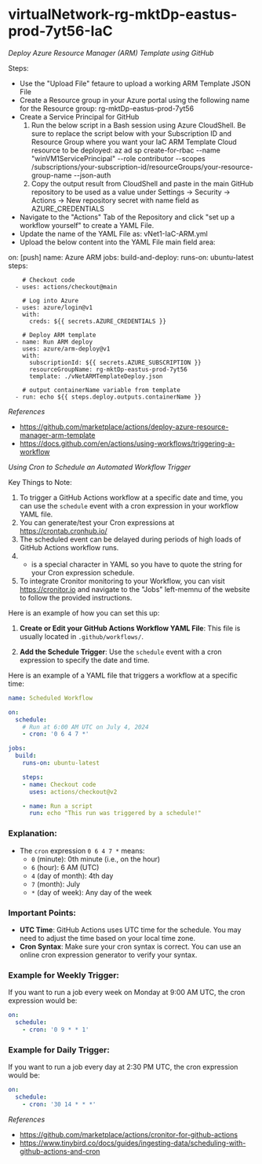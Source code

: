 # virtualNetwork-rg-mktDp-eastus-prod-7yt56-IaC

*Deploy Azure Resource Manager (ARM) Template using GitHub*

Steps:

- Use the "Upload File" fetaure to upload a working ARM Template JSON File
- Create a Resource group in your Azure portal using the following name for the Resource group: rg-mktDp-eastus-prod-7yt56
- Create a Service Principal for GitHub
	1.	Run the below script in a Bash session using Azure CloudShell. Be sure to replace the script below with your Subscription ID and Resource Group where you want your IaC ARM Template Cloud resource to be deployed:
       az ad sp create-for-rbac --name "winVM1ServicePrincipal" --role contributor --scopes /subscriptions/your-subscription-id/resourceGroups/your-resource-group-name --json-auth
	2.	Copy the output result from CloudShell and paste in the main GitHub repository to be used as a value under Settings -> Security -> Actions -> New repository secret with name field as AZURE_CREDENTIALS
- Navigate to the "Actions" Tab of the Repository and click "set up a workflow yourself" to create a YAML File.
- Update the name of the YAML File as: vNet1-IaC-ARM.yml
- Upload the below content into the YAML File main field area:

on: [push]
name: Azure ARM
jobs:
    build-and-deploy:
      runs-on: ubuntu-latest
      steps:

        # Checkout code
      - uses: actions/checkout@main

        # Log into Azure
      - uses: azure/login@v1
        with:
          creds: ${{ secrets.AZURE_CREDENTIALS }}

        # Deploy ARM template
      - name: Run ARM deploy
        uses: azure/arm-deploy@v1
        with:
          subscriptionId: ${{ secrets.AZURE_SUBSCRIPTION }}
          resourceGroupName: rg-mktDp-eastus-prod-7yt56
          template: ./vNetARMTemplateDeploy.json

        # output containerName variable from template
      - run: echo ${{ steps.deploy.outputs.containerName }}


*References* 

- https://github.com/marketplace/actions/deploy-azure-resource-manager-arm-template
- https://docs.github.com/en/actions/using-workflows/triggering-a-workflow


*Using Cron to Schedule an Automated Workflow Trigger*

Key Things to Note:

1. To trigger a GitHub Actions workflow at a specific date and time, you can use the `schedule` event with a cron expression in your workflow YAML file. 
2. You can generate/test your Cron expressions at https://crontab.cronhub.io/
3. The scheduled event can be delayed during periods of high loads of GitHub Actions workflow runs.
4. * is a special character in YAML so you have to quote the string for your Cron expression schedule.
5. To integrate Cronitor monitoring to your Workflow, you can visit https://cronitor.io and navigate to the "Jobs" left-memnu of the website to follow the provided instructions.

Here is an example of how you can set this up:

1. **Create or Edit your GitHub Actions Workflow YAML File**: This file is usually located in `.github/workflows/`.

2. **Add the Schedule Trigger**: Use the `schedule` event with a cron expression to specify the date and time.

Here is an example of a YAML file that triggers a workflow at a specific time:

```yaml
name: Scheduled Workflow

on:
  schedule:
    # Run at 6:00 AM UTC on July 4, 2024
    - cron: '0 6 4 7 *'

jobs:
  build:
    runs-on: ubuntu-latest

    steps:
    - name: Checkout code
      uses: actions/checkout@v2

    - name: Run a script
      run: echo "This run was triggered by a schedule!"
```

### Explanation:
- The `cron` expression `0 6 4 7 *` means:
  - `0` (minute): 0th minute (i.e., on the hour)
  - `6` (hour): 6 AM (UTC)
  - `4` (day of month): 4th day
  - `7` (month): July
  - `*` (day of week): Any day of the week

### Important Points:
- **UTC Time**: GitHub Actions uses UTC time for the schedule. You may need to adjust the time based on your local time zone.
- **Cron Syntax**: Make sure your cron syntax is correct. You can use an online cron expression generator to verify your syntax.

### Example for Weekly Trigger:
If you want to run a job every week on Monday at 9:00 AM UTC, the cron expression would be:

```yaml
on:
  schedule:
    - cron: '0 9 * * 1'
```

### Example for Daily Trigger:
If you want to run a job every day at 2:30 PM UTC, the cron expression would be:

```yaml
on:
  schedule:
    - cron: '30 14 * * *'
```

*References*

- https://github.com/marketplace/actions/cronitor-for-github-actions
- https://www.tinybird.co/docs/guides/ingesting-data/scheduling-with-github-actions-and-cron


